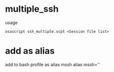 # multiple_ssh
usage

```
osascript ssh_multiple.scpt <Session file list>
```
# add as alias
add to bash profile as alias mssh
alias mssh=''

